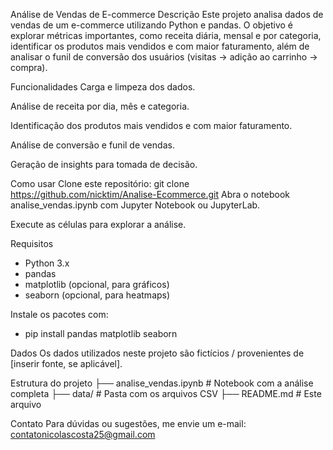 Análise de Vendas de E-commerce
Descrição
Este projeto analisa dados de vendas de um e-commerce utilizando Python e pandas. O objetivo é explorar métricas importantes, como receita diária, mensal e por categoria, identificar os produtos mais vendidos e com maior faturamento, além de analisar o funil de conversão dos usuários (visitas → adição ao carrinho → compra).

Funcionalidades
Carga e limpeza dos dados.

Análise de receita por dia, mês e categoria.

Identificação dos produtos mais vendidos e com maior faturamento.

Análise de conversão e funil de vendas.

Geração de insights para tomada de decisão.

Como usar
Clone este repositório:
git clone https://github.com/nicktim/Analise-Ecommerce.git
Abra o notebook analise_vendas.ipynb com Jupyter Notebook ou JupyterLab.

Execute as células para explorar a análise.

Requisitos
- Python 3.x
- pandas
- matplotlib (opcional, para gráficos)
- seaborn (opcional, para heatmaps)

Instale os pacotes com:
- pip install pandas matplotlib seaborn

Dados
Os dados utilizados neste projeto são fictícios / provenientes de [inserir fonte, se aplicável].

Estrutura do projeto
├── analise_vendas.ipynb    # Notebook com a análise completa
├── data/                   # Pasta com os arquivos CSV 
├── README.md               # Este arquivo

Contato
Para dúvidas ou sugestões, me envie um e-mail: contatonicolascosta25@gmail.com
